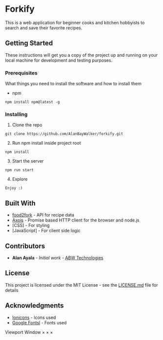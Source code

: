 # Forkify

This is a web application for beginner cooks and kitchen hobbyists to search and save their favorite recipes. 

## Getting Started

These instructions will get you a copy of the project up and running on your local machine for development and testing purposes.

### Prerequisites

What things you need to install the software and how to install them

- npm

```
npm install npm@latest -g
```

### Installing

1. Clone the repo

```
git clone https://github.com/AlanBayWalker/forkify.git
```

2. Run npm install inside project root

```
npm install
```

3. Start the server

```
npm run start
```

4. Explore

```
Enjoy :)
```

## Built With

* [food2fork](https://www.food2fork.com/) - API for recipe data
* [Axois](https://github.com/axios/axios/) - Promise based HTTP client for the browser and node.js
* [CSS] - For styling
* [JavaScript] - For client side logic

## Contributors

* **Alan Ayala** - *Initial work* - [ABW Technologies](http://www.abwtechnologies.com/)


## License

This project is licensed under the MIT License - see the [LICENSE.md](LICENSE.md) file for details

## Acknowledgments

* [Ionicons](https://ionicons.com) - Icons used
* [Google Fontsl](http://google.com/fonts) - Fonts used


Viewport
Window
×
×
×
